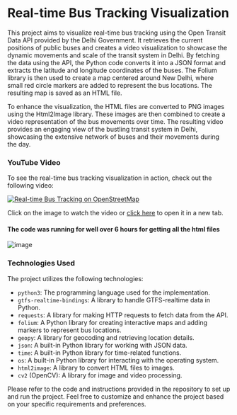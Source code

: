 # Real-time Bus Tracking Visualization

This project aims to visualize real-time bus tracking using the Open Transit Data API provided by the Delhi Government. It retrieves the current positions of public buses and creates a video visualization to showcase the dynamic movements and scale of the transit system in Delhi. By fetching the data using the API, the Python code converts it into a JSON format and extracts the latitude and longitude coordinates of the buses. The Folium library is then used to create a map centered around New Delhi, where small red circle markers are added to represent the bus locations. The resulting map is saved as an HTML file.

To enhance the visualization, the HTML files are converted to PNG images using the Html2Image library. These images are then combined to create a video representation of the bus movements over time. The resulting video provides an engaging view of the bustling transit system in Delhi, showcasing the extensive network of buses and their movements during the day.

### YouTube Video

To see the real-time bus tracking visualization in action, check out the following video:

[![Real-time Bus Tracking on OpenStreetMap](https://img.youtube.com/vi/BjVXcSRAMr8/0.jpg)](https://www.youtube.com/watch?v=BjVXcSRAMr8)

Click on the image to watch the video or [click here](https://www.youtube.com/watch?v=BjVXcSRAMr8) to open it in a new tab.

#### The code was running for well over 6 hours for getting all the html files
![image](https://github.com/atharv-patil/real-time-bus-tracking/assets/83455141/24919dbe-e788-4776-8b94-fdfa738f48ef)


### Technologies Used

The project utilizes the following technologies:

- `python3`: The programming language used for the implementation.
- `gtfs-realtime-bindings`: A library to handle GTFS-realtime data in Python.
- `requests`: A library for making HTTP requests to fetch data from the API.
- `folium`: A Python library for creating interactive maps and adding markers to represent bus locations.
- `geopy`: A library for geocoding and retrieving location details.
- `json`: A built-in Python library for working with JSON data.
- `time`: A built-in Python library for time-related functions.
- `os`: A built-in Python library for interacting with the operating system.
- `html2image`: A library to convert HTML files to images.
- `cv2` (OpenCV): A library for image and video processing.

Please refer to the code and instructions provided in the repository to set up and run the project. Feel free to customize and enhance the project based on your specific requirements and preferences.
